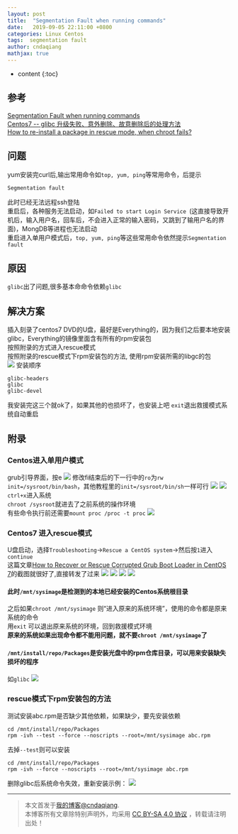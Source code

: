 ```yaml
---
layout: post
title:  "Segmentation Fault when running commands"
date:   2019-09-05 22:11:00 +0800
categories: Linux Centos
tags:  segmentation fault
author: cndaqiang
mathjax: true
---
```

* content
{:toc}









## 参考
[Segmentation Fault when running commands](https://access.redhat.com/solutions/483273)<br>
[Centos7 -- glibc 升级失败、意外删除、故意删除后的处理方法](https://www.cnblogs.com/caya-yuan/p/10554422.html)<br>
[How to re-install a package in rescue mode, when chroot fails?](https://access.redhat.com/solutions/163073)<br>

## 问题
yum安装完curl后,输出常用命令如`top, yum, ping`等常用命令，后提示
```
Segmentation fault
```
此时已经无法远程ssh登陆<br>
重启后，各种服务无法启动，如`Failed to start Login Service `(这直接导致开机后，输入用户名，回车后，不会进入正常的输入密码，又跳到了输用户名的界面)，MongDB等进程也无法启动 <br>
重启进入单用户模式后，`top, yum, ping`等这些常用命令依然提示`Segmentation fault`

## 原因
`glibc`出了问题,很多基本命命令依赖`glibc`

## 解决方案
插入刻录了centos7 DVD的U盘，最好是Everything的，因为我们之后要本地安装glibc，Everything的镜像里面含有所有的rpm安装包<br>
按照附录的方式进入rescue模式<br>
按照附录的rescue模式下rpm安装包的方法, 使用rpm安装所需的libgc的包<br>
![](/uploads/2019/09/glibc2.png)
安装顺序
```
glibc-headers
glibc
glibc-devel
```
我安装完这三个就ok了，如果其他的也损坏了，也安装上吧
`exit`退出救援模式系统自动重启



## 附录
### Centos进入单用户模式
grub引导界面，按e
![](/uploads/2019/09/d1.png)
修改fi结束后的下一行中的`ro`为`rw init=/sysroot/bin/bash`，其他教程里的`init=/sysroot/bin/sh`一样可行
![](/uploads/2019/09/d2.png)
![](/uploads/2019/09/d3.png)
`ctrl+x`进入系统<br>
`chroot /sysroot`就进去了之前系统的操作环境<br>
有些命令执行前还需要`mount proc /proc -t proc`
![](/uploads/2019/09/d4.png)

### Centos7 进入rescue模式
U盘启动，选择`Troubleshooting`->`Rescue a CentOS system`->然后按`1`进入`continue`<br>
这篇文章[How to Recover or Rescue Corrupted Grub Boot Loader in CentOS 7](https://www.tecmint.com/recover-or-rescue-corrupted-grub-boot-loader-in-centos-7/)的截图就很好了,直接转发了过来
![](/uploads/2019/09/c1.png)
![](/uploads/2019/09/c2.png)
![](/uploads/2019/09/c3.png)
![](/uploads/2019/09/c4.png)

#### 此时`/mnt/sysimage`是检测到的本地已经安装的Centos系统根目录<br>
之后如果`chroot /mnt/sysimage` 则“进入原来的系统环境”，使用的命令都是原来系统的命令<br>
用`exit`  可以退出原来系统的环境，回到救援模式环境<br>
**原来的系统如果出现命令都不能用问题，就不要`chroot /mnt/sysimage`了**

#### `/mnt/install/repo/Packages`是安装光盘中的rpm仓库目录，可以用来安装缺失损坏的程序
如`glibc`
![](/uploads/2019/09/repo.jpg)

### rescue模式下rpm安装包的方法
测试安装abc.rpm是否缺少其他依赖，如果缺少，要先安装依赖
```
cd /mnt/install/repo/Packages
rpm -ivh --test --force --noscripts --root=/mnt/sysimage abc.rpm
```
去掉`--test`则可以安装<br>
```
cd /mnt/install/repo/Packages
rpm -ivh --force --noscripts --root=/mnt/sysimage abc.rpm
```
删除glibc后系统命令失效，重新安装示例：
![](/uploads/2019/09/glibc.png)







------
>本文首发于[我的博客@cndaqiang](https://cndaqiang.github.io/).<br>
>本博客所有文章除特别声明外，均采用 [CC BY-SA 4.0 协议](https://creativecommons.org/licenses/by-sa/4.0/deed.zh) ，转载请注明出处！
